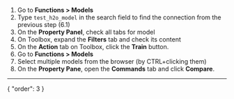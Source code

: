 1. Go to **Functions > Models**
2. Type `test_h2o_model` in the search field to find the connection from the previous step (6.1)
3. On the **Property Panel**, check all tabs for model
4. On Toolbox, expand the **Filters** tab and check its content
5. On the **Action** tab on Toolbox, click the **Train** button.
6. Go to **Functions > Models**
7. Select multiple models from the browser (by CTRL+clicking them)
8. On the **Property Pane**, open the **Commands** tab and click **Compare**.
---
{
  "order": 3
}
